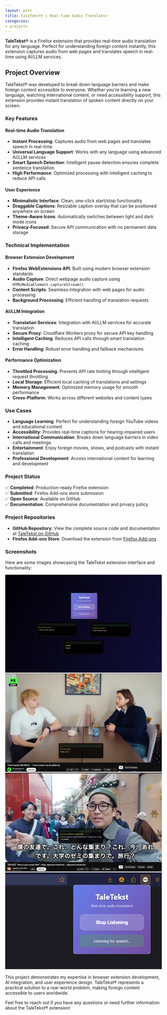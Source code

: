 ```yaml
---
layout: post
title: TaleTekst® | Real-time Audio Translator
categories:
- projects
---
```


**TaleTekst®** is a Firefox extension that provides real-time audio translation for any language. Perfect for understanding foreign content instantly, this extension captures audio from web pages and translates speech in real-time using AI/LLM services.

## Project Overview

TaleTekst® was developed to break down language barriers and make foreign content accessible to everyone. Whether you're learning a new language, watching international content, or need accessibility support, this extension provides instant translation of spoken content directly on your screen.

### Key Features

#### Real-time Audio Translation
- **Instant Processing**: Captures audio from web pages and translates speech in real-time
- **Universal Language Support**: Works with any language using advanced AI/LLM services
- **Smart Speech Detection**: Intelligent pause detection ensures complete sentence translation
- **High Performance**: Optimized processing with intelligent caching to reduce API calls

#### User Experience
- **Minimalistic Interface**: Clean, one-click start/stop functionality
- **Draggable Captions**: Resizable caption overlay that can be positioned anywhere on screen
- **Theme-Aware Icons**: Automatically switches between light and dark mode icons
- **Privacy-Focused**: Secure API communication with no permanent data storage

### Technical Implementation

#### Browser Extension Development
- **Firefox WebExtensions API**: Built using modern browser extension standards
- **Audio Capture**: Direct webpage audio capture using `HTMLMediaElement.captureStream()`
- **Content Scripts**: Seamless integration with web pages for audio processing
- **Background Processing**: Efficient handling of translation requests

#### AI/LLM Integration
- **Translation Services**: Integration with AI/LLM services for accurate translation
- **Secure Proxy**: Cloudflare Workers proxy for secure API key handling
- **Intelligent Caching**: Reduces API calls through smart translation caching
- **Error Handling**: Robust error handling and fallback mechanisms

#### Performance Optimization
- **Throttled Processing**: Prevents API rate limiting through intelligent request throttling
- **Local Storage**: Efficient local caching of translations and settings
- **Memory Management**: Optimized memory usage for smooth performance
- **Cross-Platform**: Works across different websites and content types

### Use Cases

- **Language Learning**: Perfect for understanding foreign YouTube videos and educational content
- **Accessibility**: Provides real-time captions for hearing-impaired users
- **International Communication**: Breaks down language barriers in video calls and meetings
- **Entertainment**: Enjoy foreign movies, shows, and podcasts with instant translation
- **Professional Development**: Access international content for learning and development

### Project Status

✅ **Completed**: Production-ready Firefox extension  
✅ **Submitted**: Firefox Add-ons store submission  
✅ **Open Source**: Available on GitHub  
✅ **Documentation**: Comprehensive documentation and privacy policy  

### Project Repositories

- **GitHub Repository**: View the complete source code and documentation at [TaleTekst on GitHub](https://github.com/AfshinMoatari/TaleTekst)
- **Firefox Add-ons Store**: Download the extension from [Firefox Add-ons](https://addons.mozilla.org/firefox/addon/taletekst-real-time-audio-translator/)

### Screenshots

Here are some images showcasing the TaleTekst extension interface and functionality:

<div class="carousel-container" id="carousel2">
  <a class="carousel-button left" onclick="moveCarousel('carousel2', -1)">
    <i class="fa fa-solid fa-chevron-left fa-2x"></i>
  </a>
  <div class="image-carousel">
    <div class="image-gallery">
      <div class="image-row" id="imageRow2">
        <a href="/assets/images/2025/01/29/1.png" target="_blank">
          <img src="/assets/images/2025/01/29/1.png" alt="TaleTekst Main Interface" class="thumbnail">
        </a>
        <a href="/assets/images/2025/01/29/2.png" target="_blank">
          <img src="/assets/images/2025/01/29/2.png" alt="Caption Overlay on YouTube" class="thumbnail">
        </a>
        <a href="/assets/images/2025/01/29/3.png" target="_blank">
          <img src="/assets/images/2025/01/29/3.png" alt="Translation in Action" class="thumbnail">
        </a>
        <a href="/assets/images/2025/01/29/4.png" target="_blank">
          <img src="/assets/images/2025/01/29/4.png" alt="Extension Popup" class="thumbnail">
        </a>
      </div>
    </div>
  </div>
  <a class="carousel-button right" onclick="moveCarousel('carousel2', 1)">
    <i class="fa fa-solid fa-chevron-right fa-2x"></i>
  </a>
</div>

This project demonstrates my expertise in browser extension development, AI integration, and user experience design. TaleTekst® represents a practical solution to a real-world problem, making foreign content accessible to users worldwide.

Feel free to reach out if you have any questions or need further information about the TaleTekst® extension!
